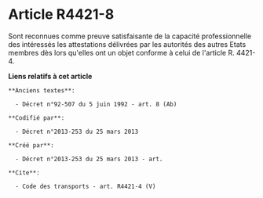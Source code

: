 # Article R4421-8

Sont reconnues comme preuve satisfaisante de la capacité professionnelle des intéressés les attestations délivrées par les
autorités des autres Etats membres dès lors qu'elles ont un objet conforme à celui de l'article R. 4421-4.

**Liens relatifs à cet article**

	**Anciens textes**:

	  - Décret n°92-507 du 5 juin 1992 - art. 8 (Ab)

	**Codifié par**:

	  - Décret n°2013-253 du 25 mars 2013

	**Créé par**:

	  - Décret n°2013-253 du 25 mars 2013 - art.

	**Cite**:

	  - Code des transports - art. R4421-4 (V)
